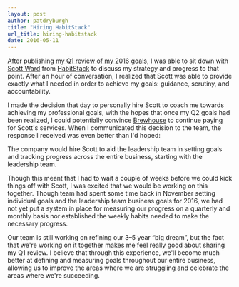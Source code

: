 ```yaml
---
layout: post
author: patdryburgh
title: "Hiring HabitStack"
url_title: hiring-habitstack
date: 2016-05-11
---
```


After publishing [my Q1 review of my 2016 goals][4], I was able to sit down with [Scott Ward][1] from [HabitStack][2] to discuss my strategy and progress to that point. After an hour of conversation, I realized that Scott was able to provide exactly what I needed in order to achieve my goals: guidance, scrutiny, and accountability.

I made the decision that day to personally hire Scott to coach me towards achieving my professional goals, with the hopes that once my Q2 goals had been realized, I could potentially convince [Brewhouse][3] to continue paying for Scott's services. When I communicated this decision to the team, the response I received was even better than I'd hoped:

The company would hire Scott to aid the leadership team in setting goals and tracking progress across the entire business, starting with the leadership team.

Though this meant that I had to wait a couple of weeks before we could kick things off with Scott, I was excited that we would be working on this together. Though team had spent some time back in November setting individual goals and the leadership team business goals for 2016, we had not yet put a system in place for measuring our progress on a quarterly and monthly basis nor established the weekly habits needed to make the necessary progress.

Our team is still working on refining our 3–5 year “big dream”, but the fact that we're working on it together makes me feel really good about sharing my Q1 review. I believe that through this experience, we'll become much better at defining and measuring goals throughout our entire business, allowing us to improve the areas where we are struggling and celebrate the areas where we're succeeding.

[1]: http://twitter.com/habitstack
[2]: http://habitstack.com
[3]: http://brewhouse.io
[4]: /blog/q1-review/